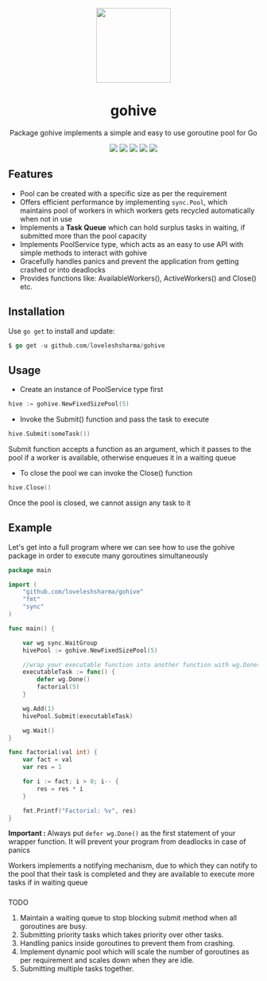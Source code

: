 <p align="center"> 
    <img width="150" height="150" src="internal/static/GoHiveIcon.png" alt="">
    <h1 align="center">gohive</h1>
    <p align="center">Package gohive implements a simple and easy to use goroutine pool for Go<p>
    <p align="center"><a href="https://travis-ci.org/loveleshsharma/gohive"><img src="https://travis-ci.org/loveleshsharma/gohive.svg?branch=master" /></a>
    <a href="https://goreportcard.com/report/github.com/loveleshsharma/gohive"><img src="https://goreportcard.com/badge/github.com/loveleshsharma/gohive" /></a>
    <a href="https://codecov.io/gh/loveleshsharma/gohive"><img src="https://codecov.io/gh/loveleshsharma/gohive/branch/master/graph/badge.svg" /></a>
    <a href="https://godoc.org/github.com/loveleshsharma/gohive"><img src="https://godoc.org/github.com/loveleshsharma/gohive?status.svg" /></a>
    <a href="https://github.com/avelino/awesome-go#goroutines"><img src="https://awesome.re/mentioned-badge.svg" /></a>
    </p>
</p>

## Features

- Pool can be created with a specific size as per the requirement
- Offers efficient performance by implementing ```sync.Pool```, which maintains pool of workers in which workers gets recycled automatically when not in use  
- Implements a <B>Task Queue</B> which can hold surplus tasks in waiting, if submitted more than the pool capacity
- Implements PoolService type, which acts as an easy to use API with simple methods to interact with gohive
- Gracefully handles panics and prevent the application from getting crashed or into deadlocks
- Provides functions like: AvailableWorkers(), ActiveWorkers() and Close() etc.

## Installation
Use ```go get``` to install and update:
```go
$ go get -u github.com/loveleshsharma/gohive
```

## Usage

- Create an instance of PoolService type first

```go
hive := gohive.NewFixedSizePool(5)
```

- Invoke the Submit() function and pass the task to execute

```go
hive.Submit(someTask())
```
Submit function accepts a function as an argument, which it passes to the pool if a worker is available, otherwise enqueues it in a waiting queue

- To close the pool we can invoke the Close() function

```go
hive.Close()
```
Once the pool is closed, we cannot assign any task to it

## Example

Let's get into a full program where we can see how to use the gohive package in order to execute many goroutines simultaneously

```go
package main

import (
	"github.com/loveleshsharma/gohive"
	"fmt"
	"sync"
)

func main() {

	var wg sync.WaitGroup
	hivePool := gohive.NewFixedSizePool(5)

	//wrap your executable function into another function with wg.Done()
	executableTask := func() {
		defer wg.Done()
		factorial(5)
	}

	wg.Add(1)
	hivePool.Submit(executableTask)

	wg.Wait()
}

func factorial(val int) {
	var fact = val
	var res = 1

	for i := fact; i > 0; i-- {
		res = res * i
	}

	fmt.Printf("Factorial: %v", res)
}

```
<B>Important : </B> Always put ```defer wg.Done()``` as the first statement of your wrapper function. It will prevent your program from deadlocks in case of panics

Workers implements a notifying mechanism, due to which they can notify to the pool that their task is completed and they are available to execute more tasks if in waiting queue

###
TODO
1. Maintain a waiting queue to stop blocking submit method when all goroutines are busy.
2. Submitting priority tasks which takes priority over other tasks.
3. Handling panics inside goroutines to prevent them from crashing.
4. Implement dynamic pool which will scale the number of goroutines as per requirement and scales down when they are idle.
5. Submitting multiple tasks together.
